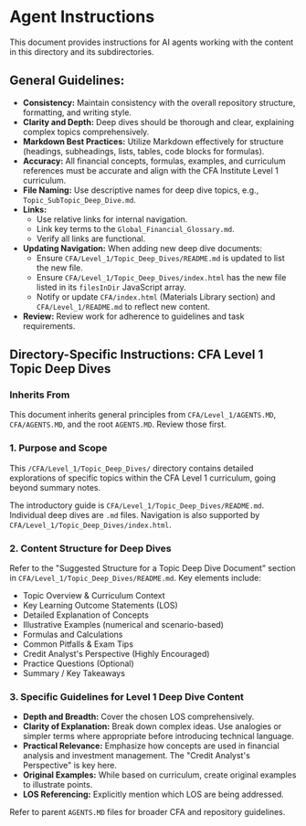 # Agent Instructions

This document provides instructions for AI agents working with the content in this directory and its subdirectories.

## General Guidelines:

*   **Consistency:** Maintain consistency with the overall repository structure, formatting, and writing style.
*   **Clarity and Depth:** Deep dives should be thorough and clear, explaining complex topics comprehensively.
*   **Markdown Best Practices:** Utilize Markdown effectively for structure (headings, subheadings, lists, tables, code blocks for formulas).
*   **Accuracy:** All financial concepts, formulas, examples, and curriculum references must be accurate and align with the CFA Institute Level 1 curriculum.
*   **File Naming:** Use descriptive names for deep dive topics, e.g., `Topic_SubTopic_Deep_Dive.md`.
*   **Links:**
    *   Use relative links for internal navigation.
    *   Link key terms to the `Global_Financial_Glossary.md`.
    *   Verify all links are functional.
*   **Updating Navigation:** When adding new deep dive documents:
    *   Ensure `CFA/Level_1/Topic_Deep_Dives/README.md` is updated to list the new file.
    *   Ensure `CFA/Level_1/Topic_Deep_Dives/index.html` has the new file listed in its `filesInDir` JavaScript array.
    *   Notify or update `CFA/index.html` (Materials Library section) and `CFA/Level_1/README.md` to reflect new content.
*   **Review:** Review work for adherence to guidelines and task requirements.

## Directory-Specific Instructions: CFA Level 1 Topic Deep Dives

### Inherits From
This document inherits general principles from `CFA/Level_1/AGENTS.MD`, `CFA/AGENTS.MD`, and the root `AGENTS.MD`. Review those first.

### 1. Purpose and Scope
This `/CFA/Level_1/Topic_Deep_Dives/` directory contains detailed explorations of specific topics within the CFA Level 1 curriculum, going beyond summary notes.

The introductory guide is `CFA/Level_1/Topic_Deep_Dives/README.md`.
Individual deep dives are `.md` files.
Navigation is also supported by `CFA/Level_1/Topic_Deep_Dives/index.html`.

### 2. Content Structure for Deep Dives
Refer to the "Suggested Structure for a Topic Deep Dive Document" section in `CFA/Level_1/Topic_Deep_Dives/README.md`. Key elements include:
*   Topic Overview & Curriculum Context
*   Key Learning Outcome Statements (LOS)
*   Detailed Explanation of Concepts
*   Illustrative Examples (numerical and scenario-based)
*   Formulas and Calculations
*   Common Pitfalls & Exam Tips
*   Credit Analyst's Perspective (Highly Encouraged)
*   Practice Questions (Optional)
*   Summary / Key Takeaways

### 3. Specific Guidelines for Level 1 Deep Dive Content
*   **Depth and Breadth:** Cover the chosen LOS comprehensively.
*   **Clarity of Explanation:** Break down complex ideas. Use analogies or simpler terms where appropriate before introducing technical language.
*   **Practical Relevance:** Emphasize how concepts are used in financial analysis and investment management. The "Credit Analyst's Perspective" is key here.
*   **Original Examples:** While based on curriculum, create original examples to illustrate points.
*   **LOS Referencing:** Explicitly mention which LOS are being addressed.

Refer to parent `AGENTS.MD` files for broader CFA and repository guidelines.
